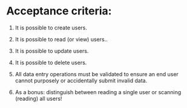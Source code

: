 # Acceptance criteria:

1. It is possible to create users.

2. It is possible to read (or view) users..

3. It is possible to update users.

4. It is possible to delete users.

5. All data entry operations must be validated to ensure an end user cannot purposely or accidentally submit invalid data.

6. As a bonus: distinguish between reading a single user or scanning (reading) all users!